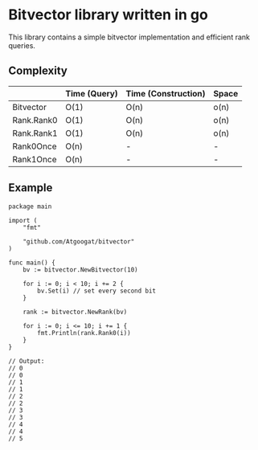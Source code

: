 # Bitvector library written in go

This library contains a simple bitvector implementation and efficient rank queries.

## Complexity

|            | Time (Query) | Time (Construction) | Space |
| ---------- | ------------ | ------------------- | ----- |
| Bitvector  | O(1)         | O(n)                | o(n)  |
| Rank.Rank0 | O(1)         | O(n)                | o(n)  |
| Rank.Rank1 | O(1)         | O(n)                | o(n)  |
| Rank0Once  | O(n)         | -                   | -     |
| Rank1Once  | O(n)         | -                   | -     |

## Example

```
package main

import (
	"fmt"

	"github.com/Atgoogat/bitvector"
)

func main() {
	bv := bitvector.NewBitvector(10)

	for i := 0; i < 10; i += 2 {
		bv.Set(i) // set every second bit
	}

	rank := bitvector.NewRank(bv)

	for i := 0; i <= 10; i += 1 {
		fmt.Println(rank.Rank0(i))
	}
}

// Output:
// 0
// 0
// 1
// 1
// 2
// 2
// 3
// 3
// 4
// 4
// 5
```
